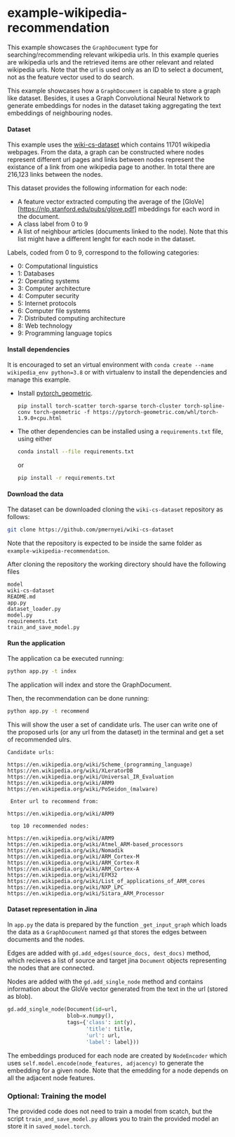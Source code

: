# example-wikipedia-recommendation



This example showcases  the `GraphDocument` type for searching/recommending relevant wikipedia urls. In this example queries are wikipedia urls and the retrieved items are other relevant and related wikipedia urls. Note that the url is used only as an ID to select a document, not as the feature vector used to do search. 

This example showcases how a `GraphDocument` is capable to store a graph like dataset. Besides, it uses a Graph Convolutional Neural Network to generate embeddings for nodes in the dataset taking aggregating the text embeddings of neighbouring nodes.



#### Dataset

This example uses the [wiki-cs-dataset](https://arxiv.org/abs/2007.02901) which contains 11701 wikipedia webpages. From the data, a graph can be constructed where nodes represent different url pages and links between nodes represent the existance of a link from one wikipedia page to another. In total there are 216,123 links between the nodes.

This dataset provides the following information for each node:

- A feature vector extracted computing the average of the [GloVe][https://nlp.stanford.edu/pubs/glove.pdf] mbeddings for each word in the document.
- A class label from 0 to 9
- A list of neighbour articles (documents linked to the node). Note that this list might have a different lenght for each node in the dataset.



Labels, coded from 0 to 9, correspond to the following categories:

- 0: Computational linguistics
- 1: Databases
- 2: Operating systems
- 3: Computer architecture
- 4: Computer security
- 5: Internet protocols
- 6: Computer file systems
- 7: Distributed computing architecture
- 8: Web technology
- 9: Programming language topics



#### Install dependencies

It is encouraged to set an virtual environment with `conda create --name wikipedia_env python=3.8`
or with virtualenv to install the dependencies and manage this example.

- Install [pytorch_geometric](https://pytorch-geometric.readthedocs.io/en/latest/notes/installation.html).

  ```
  pip install torch-scatter torch-sparse torch-cluster torch-spline-conv torch-geometric -f https://pytorch-geometric.com/whl/torch-1.9.0+cpu.html
  ```

- The other dependencies can be installed using a `requirements.txt` file, using either

  ```bash
  conda install --file requirements.txt
  ```

  or 

  ```bash
  pip install -r requirements.txt
  ```

  

  

#### Download the data

The dataset can be downloaded cloning the `wiki-cs-dataset` repository as follows:

```bash
git clone https://github.com/pmernyei/wiki-cs-dataset
```

Note that the  repository is expected to be inside the same folder as `example-wikipedia-recommendation`.

After cloning the repository the working directory should have the following files

```
model			
wiki-cs-dataset
README.md		
app.py			
dataset_loader.py 	
model.py	
requirements.txt  
train_and_save_model.py
```



#### Run the application

The application ca be executed running:

``````bash
python app.py -t index
``````

The application will index and store the GraphDocument.

Then, the recommendation can be done running:

``````bash
python app.py -t recommend
``````

This will show the user a set of candidate urls. The user can write one of the proposed urls (or any url from the dataset) in the terminal and get a set of recommended ulrs.

```
Candidate urls:

https://en.wikipedia.org/wiki/Scheme_(programming_language)
https://en.wikipedia.org/wiki/XLeratorDB
https://en.wikipedia.org/wiki/Universal_IR_Evaluation
https://en.wikipedia.org/wiki/ARM9
https://en.wikipedia.org/wiki/PoSeidon_(malware)

 Enter url to recommend from:

https://en.wikipedia.org/wiki/ARM9

 top 10 recommended nodes:

https://en.wikipedia.org/wiki/ARM9
https://en.wikipedia.org/wiki/Atmel_ARM-based_processors
https://en.wikipedia.org/wiki/Nomadik
https://en.wikipedia.org/wiki/ARM_Cortex-M
https://en.wikipedia.org/wiki/ARM_Cortex-R
https://en.wikipedia.org/wiki/ARM_Cortex-A
https://en.wikipedia.org/wiki/EFM32
https://en.wikipedia.org/wiki/List_of_applications_of_ARM_cores
https://en.wikipedia.org/wiki/NXP_LPC
https://en.wikipedia.org/wiki/Sitara_ARM_Processor
```



#### Dataset representation in Jina

In `app.py` the data is prepared by the function `_get_input_graph` which loads the data as a `GraphDocument` named `gd` that stores the edges between documents and the nodes. 

Edges are added with `gd.add_edges(source_docs, dest_docs)` method, which recieves a list of source and target jina `Document` objects representing the nodes that are connected.

Nodes are added with the `gd.add_single_node` method and contains information about the  GloVe vector generated from the text in the url (stored as blob). 

```python
gd.add_single_node(Document(id=url,
                   blob=x.numpy(),
                   tags={'class': int(y),
                         'title': title,
                         'url': url,
                         'label': label}))
```

The embeddings produced for each node are created by `NodeEncoder` which uses `self.model.encode(node_features, adjacency)` to generate the embedding for a given node. Note that the emedding for a node depends on all the adjacent node features.



### Optional: Training the model

The provided code does not need to train a model from scatch, but the script `train_and_save_model.py` allows you to train the provided model an store it in `saved_model.torch`. 

